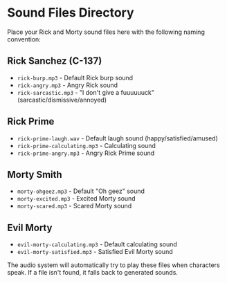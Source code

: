 # Sound Files Directory

Place your Rick and Morty sound files here with the following naming convention:

## Rick Sanchez (C-137)
- `rick-burp.mp3` - Default Rick burp sound
- `rick-angry.mp3` - Angry Rick sound
- `rick-sarcastic.mp3` - "I don't give a fuuuuuuck" (sarcastic/dismissive/annoyed)

## Rick Prime
- `rick-prime-laugh.wav` - Default laugh sound (happy/satisfied/amused)
- `rick-prime-calculating.mp3` - Calculating sound
- `rick-prime-angry.mp3` - Angry Rick Prime sound

## Morty Smith
- `morty-ohgeez.mp3` - Default "Oh geez" sound
- `morty-excited.mp3` - Excited Morty sound
- `morty-scared.mp3` - Scared Morty sound

## Evil Morty
- `evil-morty-calculating.mp3` - Default calculating sound
- `evil-morty-satisfied.mp3` - Satisfied Evil Morty sound

The audio system will automatically try to play these files when characters speak. If a file isn't found, it falls back to generated sounds.